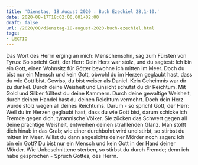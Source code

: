 ```yaml
---
title: 'Dienstag, 18 August 2020 : Buch Ezechiel 28,1-10.'
date: 2020-08-17T18:02:00.001+02:00
draft: false
url: /2020/08/dienstag-18-august-2020-buch-ezechiel.html
tags: 
- LECTIO
---
```


Das Wort des Herrn erging an mich: Menschensohn, sag zum Fürsten von Tyrus: So spricht Gott, der Herr: Dein Herz war stolz, und du sagtest: Ich bin ein Gott, einen Wohnsitz für Götter bewohne ich mitten im Meer. Doch du bist nur ein Mensch und kein Gott, obwohl du im Herzen geglaubt hast, dass du wie Gott bist. Gewiss, du bist weiser als Daniel. Kein Geheimnis war dir zu dunkel. Durch deine Weisheit und Einsicht schufst du dir Reichtum. Mit Gold und Silber fülltest du deine Kammern. Durch deine gewaltige Weisheit, durch deinen Handel hast du deinen Reichtum vermehrt. Doch dein Herz wurde stolz wegen all deines Reichtums. Darum - so spricht Gott, der Herr: Weil du im Herzen geglaubt hast, dass du wie Gott bist, darum schicke ich Fremde gegen dich, tyrannische Völker. Sie zücken das Schwert gegen all deine prächtige Weisheit, entweihen deinen strahlenden Glanz. Man stößt dich hinab in das Grab; wie einer durchbohrt wird und stirbt, so stirbst du mitten im Meer. Willst du dann angesichts deiner Mörder noch sagen: Ich bin ein Gott? Du bist nur ein Mensch und kein Gott in der Hand deiner Mörder. Wie Unbeschnittene sterben, so stirbst du durch Fremde; denn ich habe gesprochen - Spruch Gottes, des Herrn.